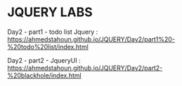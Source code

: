 # JQUERY LABS

Day2 - part1 - todo list  Jquery : \
https://ahmedstahoun.github.io/JQUERY/Day2/part1%20-%20todo%20list/index.html 

Day2 - part2 - JqueryUI : \
https://ahmedstahoun.github.io/JQUERY/Day2/part2-%20blackhole/index.html 
